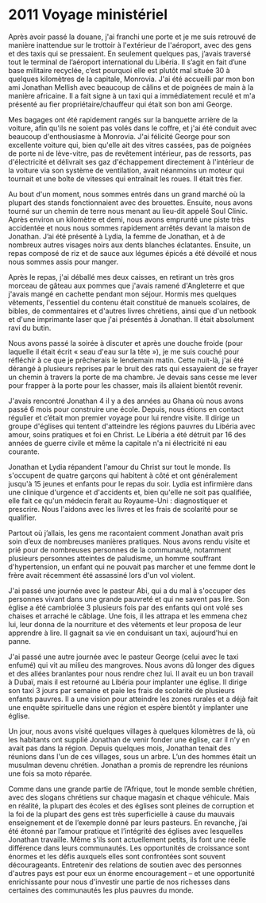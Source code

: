 # 2011 Voyage ministériel

Après avoir passé la douane, j'ai franchi une porte et je me suis retrouvé de manière inattendue sur le trottoir à l'extérieur de l'aéroport, avec des gens et des taxis qui se pressaient. En seulement quelques pas, j’avais traversé tout le terminal de l’aéroport international du Libéria. Il s’agit en fait d’une base militaire recyclée, c’est pourquoi elle est plutôt mal située 30 à quelques kilomètres de la capitale, Monrovia. J'ai été accueilli par mon bon ami Jonathan Mellish avec beaucoup de câlins et de poignées de main à la manière africaine. Il a fait signe à un taxi qui a immédiatement reculé et m'a présenté au fier propriétaire/chauffeur qui était son bon ami George.

Mes bagages ont été rapidement rangés sur la banquette arrière de la voiture, afin qu'ils ne soient pas volés dans le coffre, et j'ai été conduit avec beaucoup d'enthousiasme à Monrovia. J'ai félicité George pour son excellente voiture qui, bien qu'elle ait des vitres cassées, pas de poignées de porte ni de lève-vitre, pas de revêtement intérieur, pas de ressorts, pas d'électricité et délivrait ses gaz d'échappement directement à l'intérieur de la voiture via son système de ventilation, avait néanmoins un moteur qui tournait et une boîte de vitesses qui entraînait les roues. Il était très fier.

Au bout d'un moment, nous sommes entrés dans un grand marché où la plupart des stands fonctionnaient avec des brouettes. Ensuite, nous avons tourné sur un chemin de terre nous menant au lieu-dit appelé Soul Clinic. Après environ un kilomètre et demi, nous avons emprunté une piste très accidentée et nous nous sommes rapidement arrêtés devant la maison de Jonathan. J’ai été présenté à Lydia, la femme de Jonathan, et à de nombreux autres visages noirs aux dents blanches éclatantes. Ensuite, un repas composé de riz et de sauce aux légumes épicés a été dévoilé et nous nous sommes assis pour manger.

Après le repas, j'ai déballé mes deux caisses, en retirant un très gros morceau de gâteau aux pommes que j'avais ramené d'Angleterre et que j'avais mangé en cachette pendant mon séjour. Hormis mes quelques vêtements, l'essentiel du contenu était constitué de manuels scolaires, de bibles, de commentaires et d'autres livres chrétiens, ainsi que d'un netbook et d'une imprimante laser que j'ai présentés à Jonathan. Il était absolument ravi du butin.

Nous avons passé la soirée à discuter et après une douche froide (pour laquelle il était écrit « seau d'eau sur la tête »), je me suis couché pour réfléchir à ce que je prêcherais le lendemain matin. Cette nuit-là, j'ai été dérangé à plusieurs reprises par le bruit des rats qui essayaient de se frayer un chemin à travers la porte de ma chambre. Je devais sans cesse me lever pour frapper à la porte pour les chasser, mais ils allaient bientôt revenir.

J'avais rencontré Jonathan 4 il y a des années au Ghana où nous avons passé 6 mois pour construire une école. Depuis, nous étions en contact régulier et c’était mon premier voyage pour lui rendre visite. Il dirige un groupe d'églises qui tentent d'atteindre les régions pauvres du Libéria avec amour, soins pratiques et foi en Christ. Le Libéria a été détruit par 16 des années de guerre civile et même la capitale n'a ni électricité ni eau courante.

Jonathan et Lydia répandent l'amour du Christ sur tout le monde. Ils s'occupent de quatre garçons qui habitent à côté et ont généralement jusqu'à 15 jeunes et enfants pour le repas du soir. Lydia est infirmière dans une clinique d'urgence et d'accidents et, bien qu'elle ne soit pas qualifiée, elle fait ce qu'un médecin ferait au Royaume-Uni : diagnostiquer et prescrire. Nous l'aidons avec les livres et les frais de scolarité pour se qualifier.

Partout où j’allais, les gens me racontaient comment Jonathan avait pris soin d’eux de nombreuses manières pratiques. Nous avons rendu visite et prié pour de nombreuses personnes de la communauté, notamment plusieurs personnes atteintes de paludisme, un homme souffrant d'hypertension, un enfant qui ne pouvait pas marcher et une femme dont le frère avait récemment été assassiné lors d'un vol violent.

J'ai passé une journée avec le pasteur Abi, qui a du mal à s'occuper des personnes vivant dans une grande pauvreté et qui ne savent pas lire. Son église a été cambriolée 3 plusieurs fois par des enfants qui ont volé ses chaises et arraché le câblage. Une fois, il les attrapa et les emmena chez lui, leur donna de la nourriture et des vêtements et leur proposa de leur apprendre à lire. Il gagnait sa vie en conduisant un taxi, aujourd'hui en panne.

J'ai passé une autre journée avec le pasteur George (celui avec le taxi enfumé) qui vit au milieu des mangroves. Nous avons dû longer des digues et des allées branlantes pour nous rendre chez lui. Il avait eu un bon travail à Dubaï, mais il est retourné au Libéria pour implanter une église. Il dirige son taxi 3 jours par semaine et paie les frais de scolarité de plusieurs enfants pauvres. Il a une vision pour atteindre les zones rurales et a déjà fait une enquête spirituelle dans une région et espère bientôt y implanter une église.

Un jour, nous avons visité quelques villages à quelques kilomètres de là, où les habitants ont supplié Jonathan de venir fonder une église, car il n'y en avait pas dans la région. Depuis quelques mois, Jonathan tenait des réunions dans l'un de ces villages, sous un arbre. L’un des hommes était un musulman devenu chrétien. Jonathan a promis de reprendre les réunions une fois sa moto réparée.

Comme dans une grande partie de l’Afrique, tout le monde semble chrétien, avec des slogans chrétiens sur chaque magasin et chaque véhicule. Mais en réalité, la plupart des écoles et des églises sont pleines de corruption et la foi de la plupart des gens est très superficielle à cause du mauvais enseignement et de l’exemple donné par leurs pasteurs. En revanche, j’ai été étonné par l’amour pratique et l’intégrité des églises avec lesquelles Jonathan travaille. Même s'ils sont actuellement petits, ils font une réelle différence dans leurs communautés. Les opportunités de croissance sont énormes et les défis auxquels elles sont confrontées sont souvent décourageants. Entretenir des relations de soutien avec des personnes d'autres pays est pour eux un énorme encouragement – ​​et une opportunité enrichissante pour nous d'investir une partie de nos richesses dans certaines des communautés les plus pauvres du monde.

